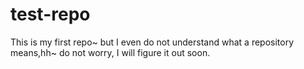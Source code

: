 # test-repo
This is my first repo~ but I even do not understand what a repository means,hh~ do not worry, I will figure it out soon. 
